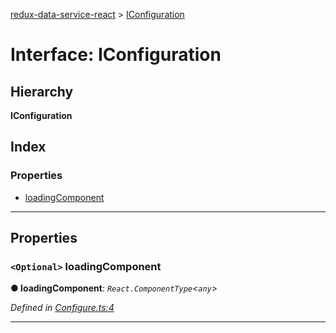[redux-data-service-react](../README.md) > [IConfiguration](../interfaces/iconfiguration.md)

# Interface: IConfiguration

## Hierarchy

**IConfiguration**

## Index

### Properties

* [loadingComponent](iconfiguration.md#loadingcomponent)

---

## Properties

<a id="loadingcomponent"></a>

### `<Optional>` loadingComponent

**● loadingComponent**: *`React.ComponentType`<`any`>*

*Defined in [Configure.ts:4](https://github.com/Rediker-Software/redux-data-service-react/blob/431cbf8/src/Configure.ts#L4)*

___

